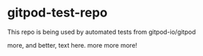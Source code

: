 # gitpod-test-repo
This repo is being used by automated tests from gitpod-io/gitpod

more, and better, text here.
more more more!
